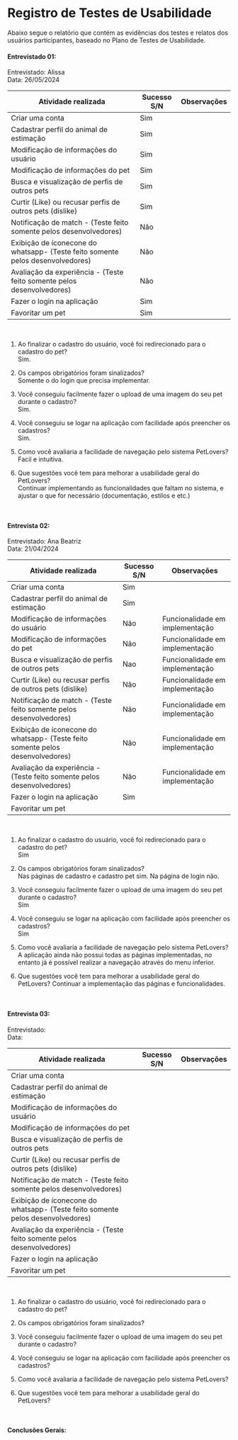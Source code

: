 # Registro de Testes de Usabilidade

Abaixo segue o relatório que contém as evidências dos testes e relatos dos usuários participantes, baseado no Plano de Testes de Usabilidade. <br>
                                                            
#### Entrevistado 01: <br>

Entrevistado: Alissa <br>
Data: 26/05/2024 <br>

Atividade realizada    | Sucesso S/N | Observações
-----------------------|-------------|------------
Criar uma conta|  Sim  | 
Cadastrar perfil do animal de estimação | Sim | 
Modificação de informações do usuário   |  Sim   |  
Modificação de informações do pet  | Sim  |     |
Busca e visualização de perfis de outros pets|      Sim             |       |
Curtir (Like) ou recusar perfis de outros pets (dislike) |     Sim    |       |
Notificação de match - (Teste feito somente pelos desenvolvedores)  |   Não     |       |
Exibição de íconecone do whatsapp- (Teste feito somente pelos desenvolvedores) |Não|     |
Avaliação da experiência - (Teste feito somente pelos desenvolvedores) |   Não      |       |
Fazer o login na aplicação |  Sim     |       |
Favoritar um pet |  Sim     |       |

<br>

1. Ao finalizar o cadastro do usuário, você foi redirecionado para o cadastro do pet? <br>
  Sim.

3. Os campos obrigatórios foram sinalizados? <br>
   Somente o do login que precisa implementar.

5. Você conseguiu facilmente fazer o upload de uma imagem do seu pet durante o cadastro? <br>
   Sim.

7. Você conseguiu se logar na aplicação com facilidade após preencher os cadastros? <br>
   Sim.

9. Como você avaliaria a facilidade de navegação pelo sistema PetLovers? <br>
    Facil e intuitiva.

11. Que sugestões você tem para melhorar a usabilidade geral do PetLovers? <br>
    Continuar implementando as funcionalidades que faltam no sistema, e ajustar o que for necessário (documentação, estilos e etc.)
<br>

                                                            
#### Entrevista 02: <br>

Entrevistado: Ana Beatriz <br>
Data: 21/04/2024 <br>

Atividade realizada    | Sucesso S/N | Observações
-----------------------|-------------|------------
Criar uma conta|  Sim  | |
Cadastrar perfil do animal de estimação |  Sim | |
Modificação de informações do usuário   |  Não  | Funcionalidade em implementação |
Modificação de informações do pet  | Não | Funcionalidade em implementação |
Busca e visualização de perfis de outros pets| Nao | Funcionalidade em implementação |
Curtir (Like) ou recusar perfis de outros pets (dislike) | Não | Funcionalidade em implementação |
Notificação de match - (Teste feito somente pelos desenvolvedores)  | Não | Funcionalidade em implementação |
Exibição de íconecone do whatsapp- (Teste feito somente pelos desenvolvedores) | Não | Funcionalidade em implementação |
Avaliação da experiência - (Teste feito somente pelos desenvolvedores) | Não | Funcionalidade em implementação |
Fazer o login na aplicação | Sim |       |
Favoritar um pet |    |       |

<br>

1. Ao finalizar o cadastro do usuário, você foi redirecionado para o cadastro do pet? <br>
Sim

2. Os campos obrigatórios foram sinalizados? <br>
Nas páginas de cadastro e cadastro pet sim. Na página de login não.

3. Você conseguiu facilmente fazer o upload de uma imagem do seu pet durante o cadastro? <br>
Sim

5. Você conseguiu se logar na aplicação com facilidade após preencher os cadastros? <br>
Sim

6. Como você avaliaria a facilidade de navegação pelo sistema PetLovers? <br>
A aplicação ainda não possui todas as páginas implementadas, no entanto já é possível realizar a navegação através do menu inferior.

7. Que sugestões você tem para melhorar a usabilidade geral do PetLovers?
Continuar a implementação das páginas e funcionalidades.

<br>

                                                            
#### Entrevista 03: <br>

Entrevistado: <br>
Data: <br>

Atividade realizada    | Sucesso S/N | Observações
-----------------------|-------------|------------
Criar uma conta|    | 
Cadastrar perfil do animal de estimação |  | 
Modificação de informações do usuário   |     |  
Modificação de informações do pet  |    |     |
Busca e visualização de perfis de outros pets|                     |       |
Curtir (Like) ou recusar perfis de outros pets (dislike) |         |       |
Notificação de match - (Teste feito somente pelos desenvolvedores)  |         |       |
Exibição de íconecone do whatsapp- (Teste feito somente pelos desenvolvedores) |         |       |
Avaliação da experiência - (Teste feito somente pelos desenvolvedores) |         |       |
Fazer o login na aplicação |         |       |
Favoritar um pet |    |       |

<br>

1. Ao finalizar o cadastro do usuário, você foi redirecionado para o cadastro do pet?

2. Os campos obrigatórios foram sinalizados?

3. Você conseguiu facilmente fazer o upload de uma imagem do seu pet durante o cadastro?

4. Você conseguiu se logar na aplicação com facilidade após preencher os cadastros?

5. Como você avaliaria a facilidade de navegação pelo sistema PetLovers? 

6. Que sugestões você tem para melhorar a usabilidade geral do PetLovers?

<br>

#### Conclusões Gerais: <br>


